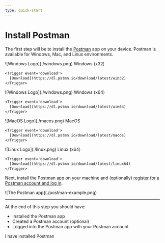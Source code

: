 ```yaml
---
type: quick-start
---
```


<!-- alex disable postman-postwoman -->

# Install Postman

The first step will be to install the [Postman][postman] app on your device.
Postman is available for Windows, Mac, and Linux environments.

<Grid columns='4'>
  <Download>
    ![Windows Logo](./windows.png) Windows (x32)

    <Trigger event='download'>
      [Download](https://dl.pstmn.io/download/latest/win32) 
    </Trigger>
  </Download>

  <Download>
    ![Windows Logo](./windows.png) Windows (x64)

    <Trigger event='download'>
      [Download](https://dl.pstmn.io/download/latest/win64) 
    </Trigger>
  </Download>

  <Download>
    ![MacOS Logo](./macos.png) MacOS

    <Trigger event='download'>
      [Download](https://dl.pstmn.io/download/latest/macos) 
    </Trigger>
  </Download>

  <Download>
    ![Linux Logo](./linux.png) Linux (x64)

    <Trigger event='download'>
      [Download](https://dl.pstmn.io/download/latest/linux64) 
    </Trigger>
  </Download>
</Grid>

Next, install the Postman app on your machine and (optionally)
[register for a Postman account and log in][register].

<ImageFrame border center>
  ![The Postman app](./postman-example.png)
</ImageFrame>

<hr />

At the end of this step you should have:

* Installed the Postman app
* Created a Postman account (optional) 
* Logged into the Postman app with your Postman account

<Observe event='download'>
  <Next>
    I have installed Postman
  </Next>
</Observe>

[register]: https://identity.getpostman.com/signup
[postman]: https://getpostman.com
